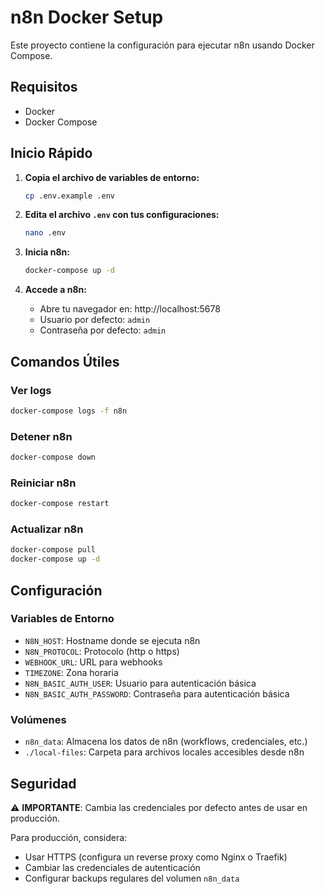 # n8n Docker Setup

Este proyecto contiene la configuración para ejecutar n8n usando Docker Compose.

## Requisitos

- Docker
- Docker Compose

## Inicio Rápido

1. **Copia el archivo de variables de entorno:**
   ```bash
   cp .env.example .env
   ```

2. **Edita el archivo `.env` con tus configuraciones:**
   ```bash
   nano .env
   ```

3. **Inicia n8n:**
   ```bash
   docker-compose up -d
   ```

4. **Accede a n8n:**
   - Abre tu navegador en: http://localhost:5678
   - Usuario por defecto: `admin`
   - Contraseña por defecto: `admin`

## Comandos Útiles

### Ver logs
```bash
docker-compose logs -f n8n
```

### Detener n8n
```bash
docker-compose down
```

### Reiniciar n8n
```bash
docker-compose restart
```

### Actualizar n8n
```bash
docker-compose pull
docker-compose up -d
```

## Configuración

### Variables de Entorno

- `N8N_HOST`: Hostname donde se ejecuta n8n
- `N8N_PROTOCOL`: Protocolo (http o https)
- `WEBHOOK_URL`: URL para webhooks
- `TIMEZONE`: Zona horaria
- `N8N_BASIC_AUTH_USER`: Usuario para autenticación básica
- `N8N_BASIC_AUTH_PASSWORD`: Contraseña para autenticación básica

### Volúmenes

- `n8n_data`: Almacena los datos de n8n (workflows, credenciales, etc.)
- `./local-files`: Carpeta para archivos locales accesibles desde n8n

## Seguridad

⚠️ **IMPORTANTE**: Cambia las credenciales por defecto antes de usar en producción.

Para producción, considera:
- Usar HTTPS (configura un reverse proxy como Nginx o Traefik)
- Cambiar las credenciales de autenticación
- Configurar backups regulares del volumen `n8n_data`
